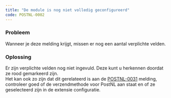 ```yaml
---
title: "De module is nog niet volledig geconfigureerd"
code: POSTNL-0002
---
```


<div class="columnLayout single" data-layout="single">
<div class="cell normal" data-type="normal">
<div class="innerCell">
<p><h3>Probleem</h3></p><p>Wanneer je deze melding krijgt, missen er nog een aantal verplichte velden. </p><p><h3>Oplossing</h3></p><p>Er zijn verplichte velden nog niet ingevuld. Deze kunt u herkennen doordat ze rood gemarkeerd zijn.<br>Het kan ook zo zijn dat dit gerelateerd is aan de <a href="https://confluence.tig.nl/x/DYWC" class="external-link" rel="nofollow">POSTNL-0031</a> melding, controleer goed of de verzendmethode voor PostNL aan staat en of ze geselecteerd zijn in de extensie configuratie.</p></div>
</div>
</div>